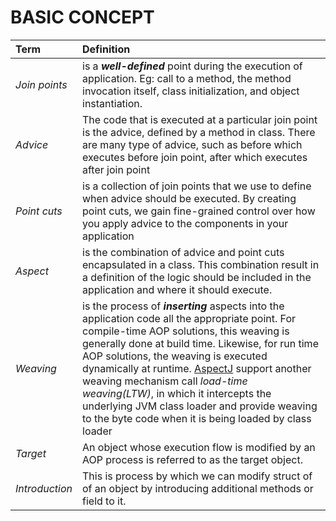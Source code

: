 # BASIC CONCEPT
|Term|Definition|
|:---|:---|
|_Join points_|is a _**well-defined**_ point during the execution of application. Eg: call to a method, the method invocation itself, class initialization, and object instantiation.|
|_Advice_|The code that is executed at a particular join point is the advice, defined by a method in class. There are many type of advice, such as before which executes before join point, after which executes after join point|
|_Point cuts_|is a collection of join points that we use to define when advice should be executed. By creating point cuts, we gain fine-grained control over how you apply advice to the components in your application|
|_Aspect_|is the combination of advice and point cuts encapsulated in a class. This combination result in a definition of the logic should be included in the application and where it should execute.|
|_Weaving_|is the process of _**inserting**_ aspects into the application code all the appropriate point. For compile-time AOP solutions, this weaving is generally done at build time. Likewise, for run time AOP solutions, the weaving is executed dynamically at runtime. [AspectJ](https://www.eclipse.org/aspectj/) support another weaving mechanism call _load-time weaving(LTW)_, in which it intercepts the underlying JVM class loader and provide weaving to the byte code when it is being loaded by class loader|
|_Target_|An object whose execution flow is modified by an AOP process is referred to as the target object. |
|_Introduction_|This is process by which we can modify struct of of an object by introducing additional methods or field to it.|
<!--stackedit_data:
eyJoaXN0b3J5IjpbMTQ1NjYxODQzM119
-->